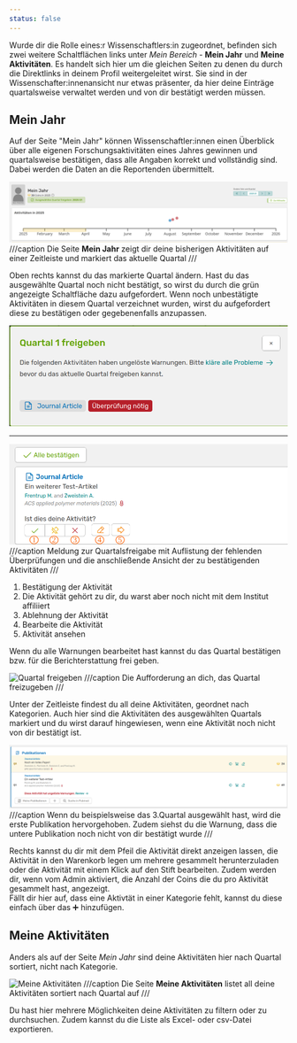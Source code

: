 ```yaml
---
status: false
---
```


Wurde dir die Rolle eines:r Wissenschaftlers:in zugeordnet, befinden sich zwei weitere Schaltflächen links unter *Mein Bereich* - **Mein Jahr** und **Meine Aktivitäten**. Es handelt sich hier um die gleichen Seiten zu denen du durch die Direktlinks in deinem Profil weitergeleitet wirst. Sie sind in der Wissenschafter:innenansicht nur etwas präsenter, da hier deine Einträge quartalsweise verwaltet werden und von dir bestätigt werden müssen. 

## Mein Jahr

Auf der Seite "Mein Jahr" können Wissenschaftler:innen einen Überblick über alle eigenen Forschungsaktivitäten eines Jahres gewinnen und quartalsweise bestätigen, dass alle Angaben korrekt und vollständig sind. Dabei werden die Daten an die Reportenden übermittelt.

![Mein Jahr](screenshots/meinjahr.png)
///caption
Die Seite **Mein Jahr** zeigt dir deine bisherigen Aktivitäten auf einer Zeitleiste und markiert das aktuelle Quartal
///

Oben rechts kannst du das markierte Quartal ändern. Hast du das ausgewählte Quartal noch nicht bestätigt, so wirst du durch die grün angezeigte Schaltfläche dazu aufgefordert. Wenn noch unbestätigte Aktivitäten in diesem Quartal verzeichnet wurden, wirst du aufgefordert diese zu bestätigen oder gegebenenfalls anzupassen.

![Quartalsmeldung](screenshots/quartal_überprüfen_meldung.png)

--- 

![Quartalsmeldung Ansicht](screenshots/quartal_überprüfen_ansicht_numbers.png)
///caption
Meldung zur Quartalsfreigabe mit Auflistung der fehlenden Überprüfungen und die anschließende Ansicht der zu bestätigenden Aktivitäten
///

1. Bestätigung der Aktivität
2. Die Aktivität gehört zu dir, du warst aber noch nicht mit dem Institut affiliiert
3. Ablehnung der Aktivität
4. Bearbeite die Aktivität
5. Aktivität ansehen

Wenn du alle Warnungen bearbeitet hast kannst du das Quartal bestätigen bzw. für die Berichterstattung frei geben.

![Quartal freigeben](screenshots/quartal_bestätigen.png)
///caption
Die Aufforderung an dich, das Quartal freizugeben
///

Unter der Zeitleiste findest du all deine Aktivitäten, geordnet nach Kategorien. Auch hier sind die Aktivitäten des ausgewählten Quartals markiert und du wirst darauf hingewiesen, wenn eine Aktivität noch nicht von dir bestätigt ist.

![Publikationen](screenshots/meinjahr_publikationen.png)
///caption
Wenn du beispielsweise das 3.Quartal ausgewählt hast, wird die erste Publikation hervorgehoben. Zudem siehst du die Warnung, dass die untere Publikation noch nicht von dir bestätigt wurde
///

Rechts kannst du dir mit dem Pfeil die Aktivität direkt anzeigen lassen, die Aktivität in den Warenkorb legen um mehrere gesammelt herunterzuladen oder die Aktivität mit einem Klick auf den Stift bearbeiten. Zudem werden dir, wenn vom Admin aktiviert, die Anzahl der Coins die du pro Aktivität gesammelt hast, angezeigt.  
Fällt dir hier auf, dass eine Aktivtät in einer Kategorie fehlt, kannst du diese einfach über das :heavy_plus_sign: hinzufügen.

## Meine Aktivitäten

Anders als auf der Seite *Mein Jahr* sind deine Aktivitäten hier nach Quartal sortiert, nicht nach Kategorie.

![Meine Aktivitäten](screenshots/meine_aktivitäten.png)
///caption 
Die Seite **Meine Aktivitäten** listet all deine Aktivitäten sortiert nach Quartal auf
///

Du hast hier mehrere Möglichkeiten deine Aktivitäten zu filtern oder zu durchsuchen. Zudem kannst du die Liste als Excel- oder csv-Datei exportieren. 